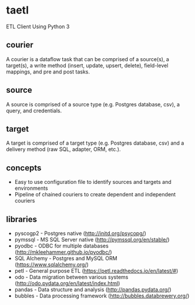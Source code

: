 # taetl
ETL Client Using Python 3

## courier
A courier is a dataflow task that can be comprised of a source(s), a target(s),
a write method (insert, update, upsert, delete), field-level mappings,
and pre and post tasks.

## source
A source is comprised of a source type (e.g. Postgres database, csv), a query,
and credentials.

## target
A target is comprised of a target type (e.g. Postgres database, csv) and
a delivery method (raw SQL, adapter, ORM, etc.).

## concepts
- Easy to use configuration file to identify sources and targets and environments
- Pipeline of chained couriers to create dependent and independent couriers

## libraries
- pyscogp2 - Postgres native (http://initd.org/psycopg/)
- pymssql - MS SQL Server native (http://pymssql.org/en/stable/)
- pyodbc - ODBC for multiple databases (http://mkleehammer.github.io/pyodbc/)
- SQL Alchemy - Postgres and MySQL ORM (https://www.sqlalchemy.org/)
- petl - General purpose ETL (https://petl.readthedocs.io/en/latest/#)
- odo - Data migration between various systems (http://odo.pydata.org/en/latest/index.html)
- pandas - Data structure and analysis (http://pandas.pydata.org/)
- bubbles - Data processing framework (http://bubbles.databrewery.org/)
